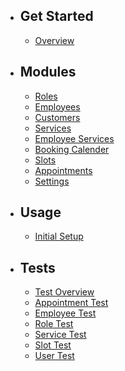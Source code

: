 - ## Get Started
    - [Overview](/{{route}}/{{version}}/overview)
- ## Modules
    - [Roles](/{{route}}/{{version}}/roles)
    - [Employees](/{{route}}/{{version}}/employees)
    - [Customers](/{{route}}/{{version}}/customers)
    - [Services](/{{route}}/{{version}}/services)
    - [Employee Services](/{{route}}/{{version}}/employeeservices)
    - [Booking Calender](/{{route}}/{{version}}/bookingcalender)
    - [Slots](/{{route}}/{{version}}/slots)
    - [Appointments](/{{route}}/{{version}}/appointments)
    - [Settings](/{{route}}/{{version}}/settings)
- ## Usage
    - [Initial Setup](/{{route}}/{{version}}/initialsetup)
- ## Tests
    - [Test Overview](/{{route}}/{{version}}/testoverview)
    - [Appointment Test](/{{route}}/{{version}}/appointmenttest)
    - [Employee Test](/{{route}}/{{version}}/employeetest)
    - [Role Test](/{{route}}/{{version}}/roletest)
    - [Service Test](/{{route}}/{{version}}/servicetest)
    - [Slot Test](/{{route}}/{{version}}/slottest)
    - [User Test](/{{route}}/{{version}}/usertest)
